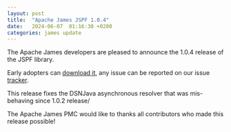 ```yaml
---
layout: post
title:  "Apache James JSPF 1.0.4"
date:   2024-06-07  01:16:30 +0200
categories: james update
---
```


The Apache James developers are pleased to announce the 1.0.4 release of the JSPF library.

Early adopters can [download it][download], any issue can be reported on our issue [tracker][tracker].

This release fixes the DSNJava asynchronous resolver that was mis-behaving since 1.0.2 release/

The Apache James PMC would like to thanks all contributors who made this release possible!

[tracker]: https://issues.apache.org/jira/projects/JSPF/issues
[download]: https://james.apache.org/download.cgi#Apache_jSPF
